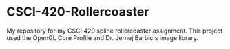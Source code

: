 # CSCI-420-Rollercoaster
 My repository for my CSCI 420 spline rollercoaster assignment. This project used the OpenGL Core Profile and Dr. Jernej Barbic's image library. 
